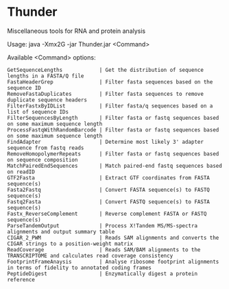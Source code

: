 # Thunder
Miscellaneous tools for RNA and protein analysis

Usage:	 java -Xmx2G -jar Thunder.jar \<Command\>

Available \<Command\> options: 

	GetSequenceLengths            | Get the distribution of sequence lengths in a FASTA/Q file
	FastaHeaderGrep               | Filter fasta sequences based on the sequence ID
	RemoveFastaDuplicates         | Filter fasta sequences to remove duplicate sequence headers
	FilterFastxByIDList           | Filter fasta/q sequences based on a list of sequence IDs
	FilterSequencesByLength       | Filter fasta or fastq sequences based on some maximum sequence length
	ProcessFastqWithRandomBarcode | Filter fasta or fastq sequences based on some maximum sequence length
	FindAdapter                   | Determine most likely 3' adapter sequence from fastq reads
	RemoveHomopolymerRepeats      | Filter fasta or fastq sequences based on sequence composition
	MatchPairedEndSequences       | Match paired-end fastq sequences based on readID
	GTF2Fasta                     | Extract GTF coordinates from FASTA sequence(s)
	Fasta2Fastq                   | Convert FASTA sequence(s) to FASTQ sequence(s)
	Fastq2Fasta                   | Convert FASTQ sequence(s) to FASTA sequence(s)
	Fastx_ReverseComplement       | Reverse complement FASTA or FASTQ sequence(s)
	ParseTandemOutput             | Process X!Tandem MS/MS-spectra alignments and output summary table
	CIGAR_2_PWM                   | Reads SAM alignments and converts the CIGAR strings to a position-weight matrix
	ReadCoverage                  | Reads SAM/BAM alignments to the TRANSCRIPTOME and calculates read coverage consistency
	FootprintFrameAnaysis         | Analyse ribosome footprint alignments in terms of fidelity to annotated coding frames
	PeptideDigest                 | Enzymatically digest a protein reference
